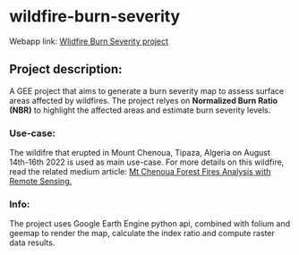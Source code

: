 # wildfire-burn-severity
Webapp link: [Wlidfire Burn Severity project](https://indigowizard.github.io/wildfire-burn-severity/webmap.html)

## Project description:
A GEE project that aims to generate a burn severity map to assess surface areas affected by wildfires. The project relyes on **Normalized Burn Ratio (NBR)** to highlight the affected areas and estimate burn severity levels.

### Use-case:
The wildifre that erupted in Mount Chenoua, Tipaza, Algeria on August 14th-16th 2022 is used as main use-case.
For more details on this wildfire, read the related medium article: [Mt Chenoua Forest Fires Analysis with Remote Sensing.](https://medium.com/@Indigo.Wizard/mt-chenoua-forest-fires-analysis-with-remote-sensing-614681f468e9)

### Info:
The project uses Google Earth Engine python api, combined with folium and geemap to render the map, calculate the index ratio and compute raster data results.